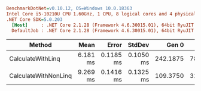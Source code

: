``` ini

BenchmarkDotNet=v0.10.12, OS=Windows 10.0.18363
Intel Core i5-10210U CPU 1.60GHz, 1 CPU, 8 logical cores and 4 physical cores
.NET Core SDK=5.0.203
  [Host]     : .NET Core 2.1.28 (Framework 4.6.30015.01), 64bit RyuJIT  [AttachedDebugger]
  DefaultJob : .NET Core 2.1.28 (Framework 4.6.30015.01), 64bit RyuJIT


```
|               Method |     Mean |     Error |    StdDev |    Gen 0 |   Gen 1 |  Allocated |
|--------------------- |---------:|----------:|----------:|---------:|--------:|-----------:|
|    CalculateWithLinq | 6.181 ms | 0.1185 ms | 0.1050 ms | 242.1875 | 78.1250 | 1168.34 KB |
| CalculateWithNonLinq | 9.269 ms | 0.1416 ms | 0.1325 ms | 109.3750 | 31.2500 |  434.43 KB |
